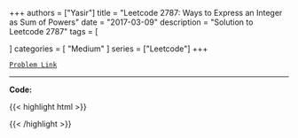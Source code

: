 
+++
authors = ["Yasir"]
title = "Leetcode 2787: Ways to Express an Integer as Sum of Powers"
date = "2017-03-09"
description = "Solution to Leetcode 2787"
tags = [
    
]
categories = [
    "Medium"
]
series = ["Leetcode"]
+++



[`Problem Link`](https://leetcode.com/problems/ways-to-express-an-integer-as-sum-of-powers/description/)

---

**Code:**

{{< highlight html >}}

{{< /highlight >}}

